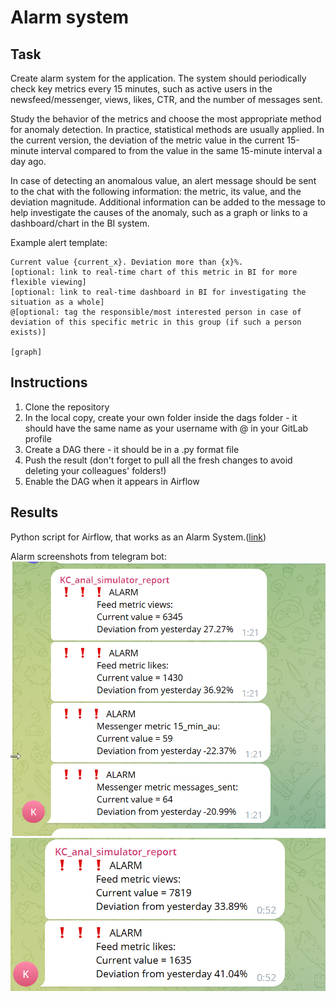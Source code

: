 # Alarm system
## Task
Create alarm system for the application. The system should periodically check key metrics every 15 minutes, such as active users in the newsfeed/messenger, views, likes, CTR, and the number of messages sent.

Study the behavior of the metrics and choose the most appropriate method for anomaly detection. In practice, statistical methods are usually applied. 
In the current version, the deviation of the metric value in the current 15-minute interval compared to from the value in the same 15-minute interval a day ago.

In case of detecting an anomalous value, an alert message should be sent to the chat with the following information: the metric, its value, and the deviation magnitude. Additional information can be added to the message to help investigate the causes of the anomaly, such as a graph or links to a dashboard/chart in the BI system.

Example alert template:

```Metric {metric_name} in group {group}.  
Current value {current_x}. Deviation more than {x}%.  
[optional: link to real-time chart of this metric in BI for more flexible viewing]  
[optional: link to real-time dashboard in BI for investigating the situation as a whole]  
@[optional: tag the responsible/most interested person in case of deviation of this specific metric in this group (if such a person exists)]  

[graph]
```
## Instructions

1. Clone the repository
2. In the local copy, create your own folder inside the dags folder - it should have the same name as your username with @ in your GitLab profile
3. Create a DAG there - it should be in a .py format file
4. Push the result (don't forget to pull all the fresh changes to avoid deleting your colleagues' folders!)
5. Enable the DAG when it appears in Airflow

## Results
Python script for Airflow, that works as an Alarm System.([link](https://github.com/YasnoSolnishko/Data-Analyst-Simulator/blob/main/6_Alarm_system/alerts_dag_khudokormov.py))

Alarm screenshots from telegram bot:
<img src="https://github.com/YasnoSolnishko/Data-Analyst-Simulator/blob/main/6_Alarm_system/images/alarms_1.png" width="600">  
<img src="https://github.com/YasnoSolnishko/Data-Analyst-Simulator/blob/main/6_Alarm_system/images/alarms_2.png" width="600">  
